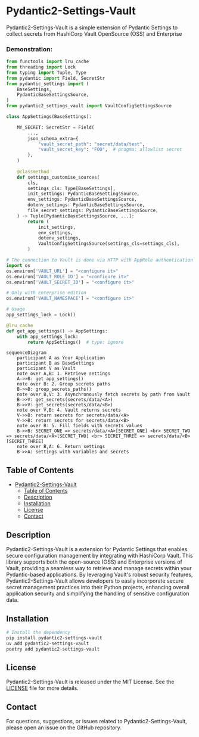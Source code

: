 # Pydantic2-Settings-Vault

Pydantic2-Settings-Vault is a simple extension of Pydantic Settings to collect secrets from HashiCorp Vault OpenSource (OSS) and Enterprise


### Demonstration:

```python
from functools import lru_cache
from threading import Lock
from typing import Tuple, Type
from pydantic import Field, SecretStr
from pydantic_settings import (
    BaseSettings,
    PydanticBaseSettingsSource,
)
from pydantic2_settings_vault import VaultConfigSettingsSource

class AppSettings(BaseSettings):

    MY_SECRET: SecretStr = Field(
        ...,
        json_schema_extra={
            "vault_secret_path": "secret/data/test",
            "vault_secret_key": "FOO",  # pragma: allowlist secret
        },
    )
    
    @classmethod
    def settings_customise_sources(
        cls,
        settings_cls: Type[BaseSettings],
        init_settings: PydanticBaseSettingsSource,
        env_settings: PydanticBaseSettingsSource,
        dotenv_settings: PydanticBaseSettingsSource,
        file_secret_settings: PydanticBaseSettingsSource,
    ) -> Tuple[PydanticBaseSettingsSource, ...]:
        return (
            init_settings,
            env_settings,
            dotenv_settings,
            VaultConfigSettingsSource(settings_cls=settings_cls),
        )

# The connection to Vault is done via HTTP with AppRole authentication
import os
os.environ['VAULT_URL'] = "<configure it>"
os.environ['VAULT_ROLE_ID'] = "<configure it>"
os.environ['VAULT_SECRET_ID'] = "<configure it>"

# Only with Enterprise edition
os.environ['VAULT_NAMESPACE'] = "<configure it>"

# Usage
app_settings_lock = Lock()

@lru_cache
def get_app_settings() -> AppSettings:
    with app_settings_lock:
        return AppSettings()  # type: ignore
```

```mermaid
sequenceDiagram
    participant A as Your Application
    participant B as BaseSettings
    participant V as Vault
    note over A,B: 1. Retrieve settings
    A->>B: get_app_settings()
    note over B: 2. Group secrets paths
    B->>B: group_secrets_paths()
    note over B,V: 3. Asynchronously fetch secrets by path from Vault
    B->>V: get_secrets(secrets/data/<A>)
    B->>V: get_secrets(secrets/data/<B>)
    note over V,B: 4. Vault returns secrets
    V->>B: return secrets for secrets/data/<A>
    V->>B: return secrets for secrets/data/<B>
    note over B: 5. Fill fields with secrets values
    B->>B: SECRET_ONE => secrets/data/<A>[SECRET_ONE] <br> SECRET_TWO => secrets/data/<A>[SECRET_TWO] <br> SECRET_THREE => secrets/data/<B>[SECRET_THREE]
    note over B,A: 6. Return settings
    B->>A: settings with variables and secrets
```

## Table of Contents

- [Pydantic2-Settings-Vault](#Pydantic2-Settings-Vault)
  - [Table of Contents](#table-of-contents)
  - [Description](#description)
  - [Installation](#installation)
  - [License](#license)
  - [Contact](#contact)

## Description

Pydantic2-Settings-Vault is a extension for Pydantic Settings that enables secure configuration management by integrating with HashiCorp Vault. This library supports both the open-source (OSS) and Enterprise versions of Vault, providing a seamless way to retrieve and manage secrets within your Pydantic-based applications. By leveraging Vault's robust security features, Pydantic2-Settings-Vault allows developers to easily incorporate secure secret management practices into their Python projects, enhancing overall application security and simplifying the handling of sensitive configuration data.

## Installation

```bash
# Install the dependency
pip install pydantic2-settings-vault
uv add pydantic2-settings-vault
poetry add pydantic2-settings-vault
```

## License

Pydantic2-Settings-Vault is released under the MIT License. See the [LICENSE](LICENSE) file for more details.

## Contact

For questions, suggestions, or issues related to Pydantic2-Settings-Vault, please open an issue on the GitHub repository.

